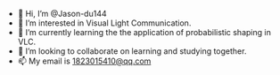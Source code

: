 - 👋 Hi, I’m @Jason-du144
- 👀 I’m interested in Visual Light Communication.
- 🌱 I’m currently learning the the application of probabilistic shaping in VLC.
- 💞️ I’m looking to collaborate on learning and studying together.
- 📫 My email is 1823015410@qq.com

<!---
Jason-du144/Jason-du144 is a ✨ special ✨ repository because its `README.md` (this file) appears on your GitHub profile.
You can click the Preview link to take a look at your changes.
--->
